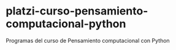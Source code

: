 # platzi-curso-pensamiento-computacional-python
Programas del curso de Pensamiento computacional con Python
